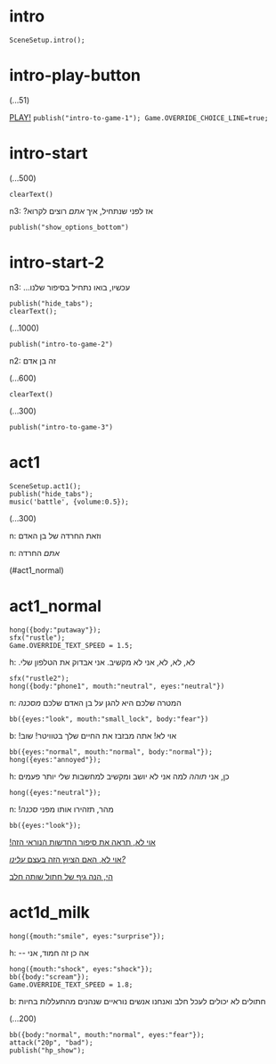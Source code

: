 # intro

`SceneSetup.intro();`

# intro-play-button

(...51)

[PLAY!](#intro-start) `publish("intro-to-game-1"); Game.OVERRIDE_CHOICE_LINE=true;`

# intro-start

(...500)

`clearText()`

n3: ?אז לפני שנתחיל, איך *אתם* רוצים לקרוא

`publish("show_options_bottom")`

# intro-start-2

n3: ...עכשיו, בואו נתחיל בסיפור שלנו

```
publish("hide_tabs");
clearText();
```

(...1000)

`publish("intro-to-game-2")`

n2: זה בן אדם

(...600)

`clearText()`

(...300)

`publish("intro-to-game-3")`

# act1

```
SceneSetup.act1();
publish("hide_tabs");
music('battle', {volume:0.5});
```

(...300)

n: וזאת החרדה של בן האדם

n: _אתם_ החרדה

(#act1_normal)


# act1_normal

```
hong({body:"putaway"});
sfx("rustle");
Game.OVERRIDE_TEXT_SPEED = 1.5;
```

h: .לא, לא, לא, אני לא מקשיב. אני אבדוק את הטלפון שלי 

```
sfx("rustle2");
hong({body:"phone1", mouth:"neutral", eyes:"neutral"})
```

n: המטרה שלכם היא להגן על בן האדם שלכם *מסכנה*

`bb({eyes:"look", mouth:"small_lock", body:"fear"})`

b: !אוי לא! אתה מבזבז את החיים שלך בטוויטר! שוב

```
bb({eyes:"normal", mouth:"normal", body:"normal"});
hong({eyes:"annoyed"});
```

h: כן, אני *תוהה* למה אני לא יושב ומקשיב למחשבות שלי יותר פעמים

`hong({eyes:"neutral"});`

n: !מהר, תזהירו אותו מפני *סכנה*

```
bb({eyes:"look"});
```

[!אוי לא, תראה את סיפור החדשות הנוראי הזה](#act1d_news)

[אוי לא, האם הציוץ הזה בעצם *עלינו?*](#act1d_subtweet)

[הי, הנה גיף של חתול שותה חלב](#act1d_milk)

# act1d_milk

`hong({mouth:"smile", eyes:"surprise"});`

h: -- אה כן זה חמוד, אני 

```
hong({mouth:"shock", eyes:"shock"});
bb({body:"scream"});
Game.OVERRIDE_TEXT_SPEED = 1.8;
```

b: חתולים לא יכולים לעכל חלב ואנחנו אנשים נוראיים שנהנים מהתעללות בחיות 

(...200)

```
bb({body:"normal", mouth:"normal", eyes:"fear"});
attack("20p", "bad");
publish("hp_show");
```



